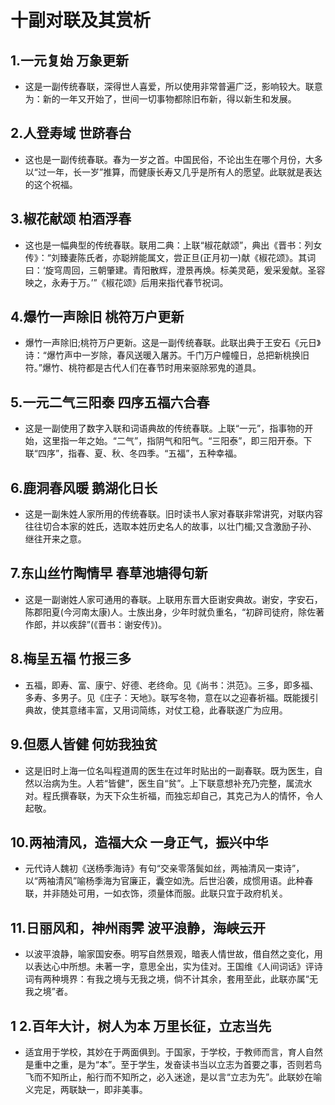 # 十副对联及其赏析

## 1.一元复始 万象更新

* 这是一副传统春联，深得世人喜爱，所以使用非常普遍广泛，影响较大。联意为：新的一年又开始了，世间一切事物都除旧布新，得以新生和发展。

## 2.人登寿域 世跻春台

* 这也是一副传统春联。春为一岁之首。中国民俗，不论出生在哪个月份，大多以“过一年，长一岁”推算，而健康长寿又几乎是所有人的愿望。此联就是表达的这个祝福。

## 3.椒花献颂 柏酒浮春

* 这也是一幅典型的传统春联。联用二典：上联“椒花献颂”，典出《晋书：列女传》：“刘臻妻陈氏者，亦聪辨能属文，尝正旦(正月初一)献《椒花颂》。其词曰：‘旋穹周回，三朝肇建。青阳散辉，澄景再焕。标美灵葩，爰采爰献。圣容映之，永寿于万。’”《椒花颂》后用来指代春节祝词。

## 4.爆竹一声除旧 桃符万户更新

* 爆竹一声除旧;桃符万户更新。这是一副传统春联。此联出典于王安石《元日》诗：“爆竹声中一岁除，春风送暖入屠苏。千门万户幢幢日，总把新桃换旧符。”爆竹、桃符都是古代人们在春节时用来驱除邪鬼的道具。

## 5.一元二气三阳泰 四序五福六合春

* 这是一副使用了数字入联和词语典故的传统春联。上联“一元”，指事物的开始，这里指一年之始。“二气”，指阴气和阳气。“三阳泰”，即三阳开泰。下联“四序”，指春、夏、秋、冬四季。“五福”，五种幸福。

## 6.鹿洞春风暖 鹅湖化日长

* 这是一副朱姓人家所用的传统春联。旧时读书人家对春联非常讲究，对联内容往往切合本家的姓氏，选取本姓历史名人的故事，以壮门楣;又含激励子孙、继往开来之意。

## 7.东山丝竹陶情早 春草池塘得句新

* 这是一副谢姓人家可通用的春联。上联用东晋大臣谢安典故。谢安，字安石，陈郡阳夏(今河南太康)人。士族出身，少年时就负重名，“初辟司徒府，除佐著作郎，并以疾辞”(《晋书：谢安传》)。

## 8.梅呈五福 竹报三多

* 五福，即寿、富、康宁、好德、老终命。见《尚书：洪范》。三多，即多福、多寿、多男子。见《庄子：天地》。联写冬物，意在以之迎春祈福。既能援引典故，使其意绪丰富，又用词简练，对仗工稳，此春联遂广为应用。

## 9.但愿人皆健 何妨我独贫

* 这是旧时上海一位名叫程道周的医生在过年时贴出的一副春联。既为医生，自然以治病为生。人若“皆健”，医生自“贫”。上下联意想补充乃完整，属流水对。程氏撰春联，为天下众生祈福，而独忘却自己，其克己为人的情怀，令人起敬。

## 10.两袖清风，造福大众 一身正气，振兴中华

* 元代诗人魏初《送杨季海诗》有句“交亲零落鬓如丝，两袖清风一束诗”，以“两袖清风”喻杨季海为官廉正，囊空如洗。后世沿袭，成惯用语。此种春联，并非随处可用，一如衣饰，须量体而服。此联只宜于政府机关。

## 11.日丽风和，神州雨霁 波平浪静，海峡云开

* 以波平浪静，喻家国安泰。明写自然景观，暗表人情世故，借自然之变化，用以表达心中所想。未著一字，意思全出，实为佳对。王国维《人间词话》评诗词有两种境界：有我之境与无我之境，倘不计其余，套用至此，此联亦属“无我之境”者。

## 1 2.百年大计，树人为本 万里长征，立志当先

* 适宜用于学校，其妙在于两面俱到。于国家，于学校，于教师而言，育人自然是重中之重，是为“本”。至于学生，发奋读书当以立志为首要之事，否则若鸟飞而不知所止，船行而不知所之，必入迷途，是以言“立志为先”。此联妙在喻义完足，两联缺一，即非美事。





​       
